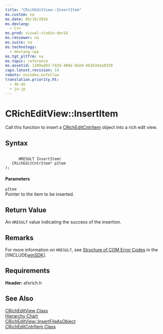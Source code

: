 ```yaml
---
title: "CRichEditView::InsertItem"
ms.custom: na
ms.date: 09/19/2016
ms.devlang: 
  - C++
ms.prod: visual-studio-dev14
ms.reviewer: na
ms.suite: na
ms.technology: 
  - devlang-cpp
ms.tgt_pltfrm: na
ms.topic: reference
ms.assetid: 1399ad83-f42d-480a-92e9-6b3b342a8339
caps.latest.revision: 14
robots: noindex,nofollow
translation.priority.ht: 
  - de-de
  - ja-jp
---
```

# CRichEditView::InsertItem
Call this function to insert a [CRichEditCntrItem](../vs140/CRichEditCntrItem-Class.md) object into a rich edit view.  
  
## Syntax  
  
```  
  
      HRESULT InsertItem(  
   CRichEditCntrItem* pItem   
);  
```  
  
#### Parameters  
 `pItem`  
 Pointer to the item to be inserted.  
  
## Return Value  
 An `HRESULT` value indicating the success of the insertion.  
  
## Remarks  
 For more information on `HRESULT`, see [Structure of COM Error Codes](http://msdn.microsoft.com/library/windows/desktop/ms690088) in the [!INCLUDE[winSDK](../vs140/includes/winSDK_md.md)].  
  
## Requirements  
 **Header:** afxrich.h  
  
## See Also  
 [CRichEditView Class](../vs140/CRichEditView-Class.md)   
 [Hierarchy Chart](../vs140/Hierarchy-Chart.md)   
 [CRichEditView::InsertFileAsObject](../vs140/CRichEditView--InsertFileAsObject.md)   
 [CRichEditCntrItem Class](../vs140/CRichEditCntrItem-Class.md)